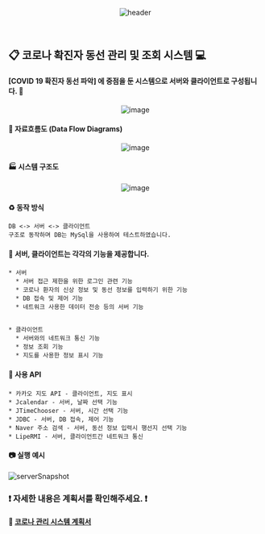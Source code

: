 
<div align=center>
  
![header](https://capsule-render.vercel.app/api?type=soft&color=3C3530&fontColor=F16B6F&height=130&section=header&text=%20Corona　Management　System%20&animation=scaleIn&fontSize=40&fontAlign=50&fontAlignY=50)

</div>
<br>

## :clipboard: 코로나 확진자 동선 관리 및 조회 시스템 :computer: 
#### [COVID 19 확진자 동선 파악] 에 중점을 둔 시스템으로 서버와 클라이언트로 구성됩니다. :memo:

<div align=center>
  
![image](https://user-images.githubusercontent.com/28488288/106216422-6d732f80-6216-11eb-9110-b7ac0d39fa73.png)

</div>

#### :arrows_counterclockwise: 자료흐름도 (Data Flow Diagrams)
<div align=center>
  
![image](https://user-images.githubusercontent.com/28488288/106213512-3863de80-6210-11eb-8357-61395710e329.png)

</div>

#### :factory: 시스템 구조도
<div align=center>
  
![image](https://user-images.githubusercontent.com/28488288/106216164-defeae00-6215-11eb-8b14-8bb1f8d48d32.png)

</div>

#### :recycle: 동작 방식
```
DB <-> 서버 <-> 클라이언트
구조로 동작하며 DB는 MySql을 사용하여 테스트하였습니다.
```

#### :mag_right: 서버, 클라이언트는 각각의 기능을 제공합니다.
```
* 서버
  * 서버 접근 제한을 위한 로그인 관련 기능
  * 코로나 환자의 신상 정보 및 동선 정보를 입력하기 위한 기능
  * DB 접속 및 제어 기능
  * 네트워크 사용한 데이터 전송 등의 서버 기능
  

* 클라이언트
  * 서버와의 네트워크 통신 기능
  * 정보 조회 기능
  * 지도를 사용한 정보 표시 기능
```

#### :school_satchel: 사용 API
```
* 카카오 지도 API - 클라이언트, 지도 표시
* Jcalendar - 서버, 날짜 선택 기능
* JTimeChooser - 서버, 시간 선택 기능
* JDBC - 서버, DB 접속, 제어 기능
* Naver 주소 검색 - 서버, 동선 정보 입력시 행선지 선택 기능
* LipeRMI - 서버, 클라이언트간 네트워크 통신
```

#### :camera: 실행 예시
![serverSnapshot](https://user-images.githubusercontent.com/28488288/106217509-ba580580-6218-11eb-9fa9-fdcaa13aeea9.gif)


### :exclamation: 자세한 내용은 계획서를 확인해주세요. :exclamation:
#### :ledger: [코로나 관리 시스템 계획서](https://github.com/OtterBK/CoronaManagementSystem/tree/master/%EA%B3%84%ED%9A%8D%EC%84%9C)
